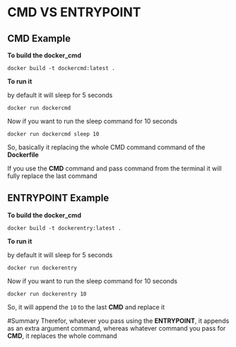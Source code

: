 # CMD VS ENTRYPOINT
## CMD Example
**To build the docker_cmd**

`docker build -t dockercmd:latest .`

**To run it**

by default it will sleep for 5 seconds

`docker run dockercmd`

Now if you want to run the sleep command for 10 seconds

`docker run dockercmd sleep 10`

So, basically it replacing the whole CMD command command of the **Dockerfile**

If you use the **CMD** command and pass command from the terminal it will fully replace the last command

## ENTRYPOINT Example

**To build the docker_cmd**

`docker build -t dockerentry:latest .`

**To run it**

by default it will sleep for 5 seconds

`docker run dockerentry`

Now if you want to run the sleep command for 10 seconds

`docker run dockerentry 10`

So, it will append the `10` to the last **CMD** and replace it

#Summary
Therefor, whatever you pass using the **ENTRYPOINT**, it appends as an extra argument command, whereas whatever command you pass for **CMD**, it replaces the whole command